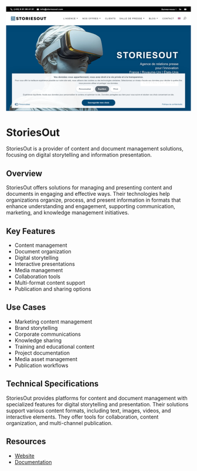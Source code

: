 ![StoriesOut](assets\storiesout.png)

# StoriesOut

StoriesOut is a provider of content and document management solutions, focusing on digital storytelling and information presentation.

## Overview

StoriesOut offers solutions for managing and presenting content and documents in engaging and effective ways. Their technologies help organizations organize, process, and present information in formats that enhance understanding and engagement, supporting communication, marketing, and knowledge management initiatives.

## Key Features

- Content management
- Document organization
- Digital storytelling
- Interactive presentations
- Media management
- Collaboration tools
- Multi-format content support
- Publication and sharing options

## Use Cases

- Marketing content management
- Brand storytelling
- Corporate communications
- Knowledge sharing
- Training and educational content
- Project documentation
- Media asset management
- Publication workflows

## Technical Specifications

StoriesOut provides platforms for content and document management with specialized features for digital storytelling and presentation. Their solutions support various content formats, including text, images, videos, and interactive elements. They offer tools for collaboration, content organization, and multi-channel publication.

## Resources

- [Website](https://www.storiesout.com)
- [Documentation](https://www.storiesout.com/resources)
